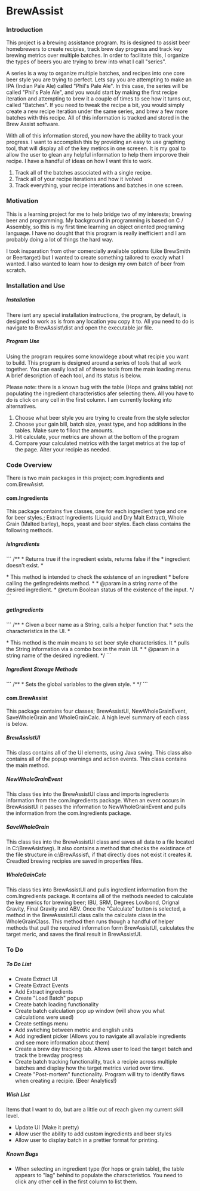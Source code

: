 # BrewAssist #
### Introduction ###

This project is a brewing assistance program.  Its is designed to assist beer homebrewers to create recipies, track brew day progress and track key brewing metrics over multiple batches.  In order to facilitate this, I organize the types of beers you are trying to brew into what I call "series".  

A series is a way to organize multiple batches, and recipes into one core beer style you are trying to perfect.  Lets say you are attempting to make an IPA (Indian Pale Ale) called "Phil's Pale Ale".  In this case, the series will be called "Phil's Pale Ale", and you would start by making the first recipe iteration and attempting to brew it a couple of times to see how it turns out, called "Batches".  If you need to tweak the recipe a bit, you would simply create a new recipe iteration under the same series, and brew a few more batches with this recipe.  All of this information is tracked and stored in the Brew Assist software.  

With all of this information stored, you now have the ability to track your progress.  I want to accomplish this by providing an easy to use graphing tool, that will display all of the key metircs in one screeen.  It is my goal to allow the user to glean any helpful information to help them imporove their recipe.  I have a handful of ideas on how I want this to work. 

<ol>
  <li>Track all of the batches associated with a single recipe.</li>
  <li>Track all of your recipe iterations and how it ivolved</li>
  <li>Track everything, your recipe interations and batches in one screen.</li>
</ol>
  
### Motivation ###
This is a learning project for me to help bridge two of my interests; brewing beer and programming.  My background in programming is based on C / Assembly, so this is my first time learning an object oriented programing language.  I have no dought that this program is really inefficient and I am probably doing a lot of things the hard way.

I took insparation from other comercially available options (Like BrewSmith or Beertarget) but I wanted to create something tailored to exacly what I wanted.  I also wanted to learn how to design my own batch of beer from scratch.

### Installation and Use ###
<h5><i> Installation </i></h5>
There isnt any special installation instructions, the program, by default, is designed to work as is from  any location you copy it to.  All you need to do is navigate to BrewAssist\dist and open the executable jar file.

<h5><i> Program Use </i></h5>
Using the program requires some knowldege about what recipie you want to build.  This program is designed around a series of tools that all work together.  You can easily load all of these tools from the main loading menu.  A brief description of each tool, and its status is below.

Please note: there is a known bug with the table (Hops and grains table) not populating the ingredient characteristics afer selecting them.  All you have to do is click on any cell in the first column.  I am currently looking into alternatives.

<ol>
  <li>Choose what beer style you are trying to create from the style selector</li>
  <li>Choose your gain bill, batch size, yeast type, and hop additions in the tables.  Make sure to fillout the amounts.</li>
  <li>Hit calculate, your metrics are shown at the bottom of the program</li>
  <li>Compare your calculated metrics with the target metrics at the top of the page.  Alter your recipie as needed.</li>
</ol>
  
### Code Overview ###

There is two main packages in this project; com.Ingredients and com.BrewAsist.

<h4><b> com.Ingredients </b></h4>
This package contains five classes, one for each ingredient type and one for beer styles.; Extract Ingredients (Liquid and Dry Malt Extract), Whole Grain (Malted barley), hops, yeast and beer styles.  Each class contains the following methods.

<h5><i> isIngredients </i></h5>
```
/**
  * Returns true if the ingredient exists, returns false if the
  * ingredient doesn't exist.
  * <p>
  * This method is intended to check the existence of an ingredient 
  * before calling the getIngredeints method.
  *
  * @param  in   a string name of the desired ingredient.
  * @return      Boolean status of the existence of the input. 
  */
```

<h5><i> getIngredients </i></h5>
```
/**
  * Given a beer name as a String, calls a helper function that
  * sets the characteristics in the UI.
  * <p>
  * This method is the main means to set beer style characteristics.  It
  * pulls the String information via a combo box in the main UI.
  *
  * @param  in   a string name of the desired ingredient.
  */  
```

<h5><i> Ingredient Storage Methods </i></h5>
```
/**
  * Sets the global variables to the given style.
  *
  */
```

<h4><b> com.BrewAssist </b></h4>
This package contains four classes; BrewAssistUI, NewWholeGrainEvent, SaveWholeGrain and WholeGrainCalc.  A high level summary of each class is below.

<h5><i>  BrewAssistUI </i></h5>
This class contains all of the UI elements, using Java swing.  This class also contains all of the popup warnings and action events.  This class contains the main method.

<h5><i> NewWholeGrainEvent </i></h5>
This class ties into the BrewAssistUI class and imports ingredients information from the com.Ingredients package.  When an event occurs in BrewAssistUI it passes the information to NewWholeGrainEvent and pulls the information from the com.Ingredients package.

<h5><i> SaveWholeGrain </i></h5>
This class ties into the BrewAssistUI class and saves all data to a file located in C:\BrewAsist\wg\.  It also contains a method that checks the existinace of the file structure in c:\BrewAssist\, if that directly does not exist it creates it.  Creadted brewing recipies are saved in properties files.

<h5><i> WholeGainCalc </i></h5>
This class ties into BrewAssistUI and pulls ingredient information from the com.Ingredients package.  It contains all of the methods needed to calculate the key merics for brewing beer; IBU, SRM, Degrees Lovibond, Orignal Gravity, Final Gravity and ABV.  Once the "Calculate" button is selected, a method in the BrewAsssistUI class calls the calculate class in the WholeGrainClass.  This method then runs though a handful of helper methods that pull the required information form BrewAssistUI, calculates the target meric, and saves the final result in BrewAssistUI.

### To Do ###

<h5><i> To Do List </i></h5>
<ul style="list-style-type:square">
  <li>Create Extract UI</li>
  <li>Create Extract Events</li>
  <li>Add Extract ingredients</li>
  <li>Create "Load Batch" popup</li>
  <li>Create batch loading functionality</li>
  <li>Create batch calculation pop up window (will show you what calculations were used)</li>
  <li>Create settings menu</li>
  <li>Add swtiching between metric and english units</li>
  <li>Add ingredient picker (Allows you to navigate all available ingredients and see more information about them)</li>
  <li>Create a brew day tracking tab.  Allows user to load the target batch and track the brewday progress</li>
  <li>Create batch tracking functionality, track a recipie across multiple batches and display how the target metrics varied over time.</li>
  <li>Create "Post-mortem" functionality.  Program will try to identify flaws when creating a recipie.  (Beer Analytics!)</li>
</ul>

<h5><i> Wish List </i></h5>
Items that I want to do, but are a little out of reach given my current skill level.
<ul style="list-style-type:square">
  <li>Update UI (Make it pretty)</li>
  <li>Allow user the ability to add custom ingredients and beer styles</li>
  <li>Allow user to display batch in a prettier format for printing.</li>
</ul>

<h5><i> Known Bugs </i></h5>
<ul style="list-style-type:square">
  <li>When selecting an ingredient type (for hops or grain table), the table appears to "lag" behind to populate the characteristics.  You need to click any other cell in the first column to list them.</li>
</ul>
